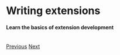 # Writing extensions
<h4 class="fw-light">Learn the basics of extension development</h4><br/>

<div class="btn-group" role="group" aria-label="Basic example">
  <a href="?page=getting-started/Extension-development" class="btn btn-dark bg-light-subtle border-light-subtle">Previous</a>
  <a href="?page=developing-extensions/Custom-controllers" class="btn btn-dark bg-light-subtle border-light-subtle">Next</a>
</div>